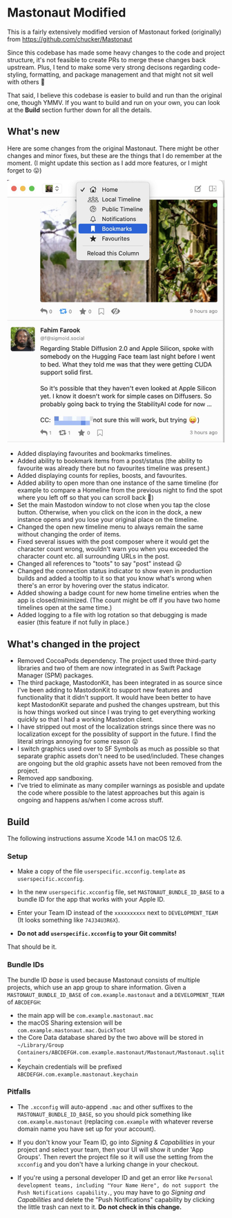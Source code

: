# Mastonaut Modified

This is a fairly extensively modified version of Mastonaut forked (originally) from https://github.com/chucker/Mastonaut

Since this codebase has made some heavy changes to the code and project structure, it's not feasible to create PRs to merge these changes back upstream. Plus, I tend to make some very strong decisons regarding code-styling, formatting, and package management and that might not sit well with others 🙂

That said, I believe this codebase is easier to build and run than the original one, though YMMV. If you want to build and run on your own, you can look at the **Build** section further down for all the details.

## What's new

Here are some changes from the original Mastonaut. There might be other changes and minor fixes, but these are the things that I do remember at the moment. (I might update this section as I add more features, or I might forget to 😛)

![timelines](assets/timelines.jpg)

* Added displaying favourites and bookmarks timelines.
* Added ability to bookmark items from a post/status (the ability to favourite was already there but no favourites timeline was present.)
* Added displaying counts for replies, boosts, and favourites.
* Added ability to open more than one instance of the same timeline (for example to compare a Homeline from the previous night to find the spot where you left off so that you can scroll back 🙂)
* Set the main Mastodon window to not close when you tap the close button. Otherwise, when you click on the icon in the dock, a new instance opens and you lose your original place on the timeline.
* Changed the open new timeline menu to always remain the same without changing the order of items.
* Fixed several issues with the post composer where it would get the character count wrong, wouldn't warn you when you exceeded the character count etc. all surrounding URLs in the post.
* Changed all references to "toots" to say "post" instead 😛
* Changed the connection status indicator to show even in production builds and added a tooltip to it so that you know what's wrong when there's an error by hovering over the status indicator.
* Added showing a badge count for new home timeline entries when the app is closed/minimized. (The count might be off if you have two home timelines open at the same time.)
* Added logging to a file with log rotation so that debugging is made easier (this feature if not fully in place.)

## What's changed in the project

* Removed CocoaPods dependency. The project used three third-party libraries and two of them are now integrated in as Swift Package Manager (SPM) packages.
* The third package, MastodonKit, has been integrated in as source since I've been adding to MastodonKit to support new features and functionality that it didn't support. It would have been better to have kept MastodonKit separate and pushed the changes upstream, but this is how things worked out since I was trying to get everything working quickly so that I had a working Mastodon client.
* I have stripped out most of the localization strings since there was no localization except for the possiblity of support in the future. I find the literal strings annoying for some reason 😛
* I switch graphics used over to SF Symbols as much as possible so that separate graphic assets don't need to be used/included. These changes are ongoing but the old graphic assets have not been removed from the project.
* Removed app sandboxing.
* I've tried to eliminate as many compiler warnings as posisble and update the code where possible to the latest approaches but this again is ongoing and happens as/when I come across stuff.

## Build

The following instructions assume Xcode 14.1 on macOS 12.6.

### Setup

- Make a copy of the file `userspecific.xcconfig.template` as `userspecific.xcconfig`.

- In the new `userspecific.xcconfig` file, set `MASTONAUT_BUNDLE_ID_BASE` to a bundle ID for the app that works with your Apple ID.

- Enter your Team ID instead of the `xxxxxxxxxx` next to `DEVELOPMENT_TEAM` (It looks something like `74J34U3R6X`).

- **Do not add `userspecific.xcconfig` to your Git commits!**

That should be it.

### Bundle IDs

The bundle ID _base_ is used because Mastonaut consists of multiple projects, which use an app group to share information. Given a `MASTONAUT_BUNDLE_ID_BASE` of `com.example.mastonaut` and a `DEVELOPMENT_TEAM` of `ABCDEFGH`:

- the main app will be `com.example.mastonaut.mac`
- the macOS Sharing extension will be `com.example.mastonaut.mac.QuickToot`
- the Core Data database shared by the two above will be stored in `~/Library/Group Containers/ABCDEFGH.com.example.mastonaut/Mastonaut/Mastonaut.sqlite`
- Keychain credentials will be prefixed `ABCDEFGH.com.example.mastonaut.keychain`

### Pitfalls

- The `.xcconfig` will auto-append `.mac` and other suffixes to the `MASTONAUT_BUNDLE_ID_BASE`, so you should pick something like
`com.example.mastonaut` (replacing `com.example` with whatever reverse domain name you have set up for your account).

- If you don't know your Team ID, go into _Signing & Capabilities_ in your project and select your team, then your UI will show it under 'App Groups'.
Then revert the project file so it will use the setting from the `xcconfig` and you don't have a lurking change in your checkout.

- If you're using a personal developer ID and get an error like `Personal development teams, including "Your Name Here", do not support the Push
Notifications capability.`, you may have to go _Signing and Capabilities_ and delete the "Push Notifications" capability by clicking the little
trash can next to it. **Do not check in this change.**
